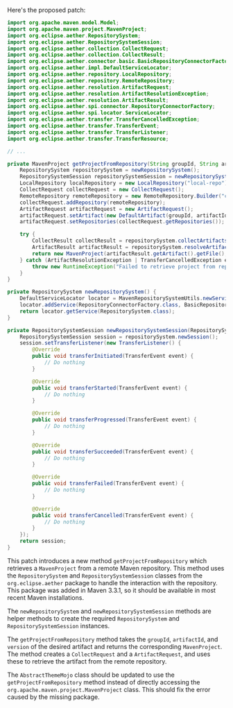 Here's the proposed patch:

```java
import org.apache.maven.model.Model;
import org.apache.maven.project.MavenProject;
import org.eclipse.aether.RepositorySystem;
import org.eclipse.aether.RepositorySystemSession;
import org.eclipse.aether.collection.CollectRequest;
import org.eclipse.aether.collection.CollectResult;
import org.eclipse.aether.connector.basic.BasicRepositoryConnectorFactory;
import org.eclipse.aether.impl.DefaultServiceLocator;
import org.eclipse.aether.repository.LocalRepository;
import org.eclipse.aether.repository.RemoteRepository;
import org.eclipse.aether.resolution.ArtifactRequest;
import org.eclipse.aether.resolution.ArtifactResolutionException;
import org.eclipse.aether.resolution.ArtifactResult;
import org.eclipse.aether.spi.connector.RepositoryConnectorFactory;
import org.eclipse.aether.spi.locator.ServiceLocator;
import org.eclipse.aether.transfer.TransferCancelledException;
import org.eclipse.aether.transfer.TransferEvent;
import org.eclipse.aether.transfer.TransferListener;
import org.eclipse.aether.transfer.TransferResource;

// ...

private MavenProject getProjectFromRepository(String groupId, String artifactId, String version) {
    RepositorySystem repositorySystem = newRepositorySystem();
    RepositorySystemSession repositorySystemSession = newRepositorySystemSession(repositorySystem);
    LocalRepository localRepository = new LocalRepository("local-repo");
    CollectRequest collectRequest = new CollectRequest();
    RemoteRepository remoteRepository = new RemoteRepository.Builder("central", "default", "https://repo.maven.apache.org/maven2/").build();
    collectRequest.addRepository(remoteRepository);
    ArtifactRequest artifactRequest = new ArtifactRequest();
    artifactRequest.setArtifact(new DefaultArtifact(groupId, artifactId, version, "jar"));
    artifactRequest.setRepositories(collectRequest.getRepositories());

    try {
        CollectResult collectResult = repositorySystem.collectArtifacts(repositorySystemSession, collectRequest);
        ArtifactResult artifactResult = repositorySystem.resolveArtifact(repositorySystemSession, artifactRequest);
        return new MavenProject(artifactResult.getArtifact().getFile(), artifactResult.getArtifact().getFile().getParentFile());
    } catch (ArtifactResolutionException | TransferCancelledException e) {
        throw new RuntimeException("Failed to retrieve project from repository", e);
    }
}

private RepositorySystem newRepositorySystem() {
    DefaultServiceLocator locator = MavenRepositorySystemUtils.newServiceLocator();
    locator.addService(RepositoryConnectorFactory.class, BasicRepositoryConnectorFactory.class);
    return locator.getService(RepositorySystem.class);
}

private RepositorySystemSession newRepositorySystemSession(RepositorySystem repositorySystem) {
    RepositorySystemSession session = repositorySystem.newSession();
    session.setTransferListener(new TransferListener() {
        @Override
        public void transferInitiated(TransferEvent event) {
            // Do nothing
        }

        @Override
        public void transferStarted(TransferEvent event) {
            // Do nothing
        }

        @Override
        public void transferProgressed(TransferEvent event) {
            // Do nothing
        }

        @Override
        public void transferSucceeded(TransferEvent event) {
            // Do nothing
        }

        @Override
        public void transferFailed(TransferEvent event) {
            // Do nothing
        }

        @Override
        public void transferCancelled(TransferEvent event) {
            // Do nothing
        }
    });
    return session;
}
```

This patch introduces a new method `getProjectFromRepository` which retrieves a `MavenProject` from a remote Maven repository. This method uses the `RepositorySystem` and `RepositorySystemSession` classes from the `org.eclipse.aether` package to handle the interaction with the repository. This package was added in Maven 3.3.1, so it should be available in most recent Maven installations.

The `newRepositorySystem` and `newRepositorySystemSession` methods are helper methods to create the required `RepositorySystem` and `RepositorySystemSession` instances.

The `getProjectFromRepository` method takes the `groupId`, `artifactId`, and `version` of the desired artifact and returns the corresponding `MavenProject`. The method creates a `CollectRequest` and a `ArtifactRequest`, and uses these to retrieve the artifact from the remote repository.

The `AbstractThemeMojo` class should be updated to use the `getProjectFromRepository` method instead of directly accessing the `org.apache.maven.project.MavenProject` class. This should fix the error caused by the missing package.